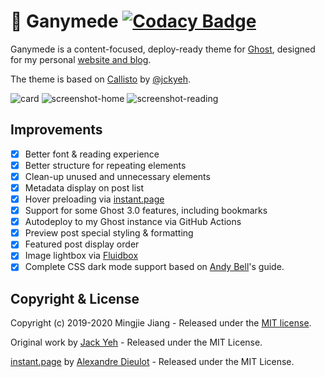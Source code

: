 # 💫 Ganymede [![Codacy Badge](https://api.codacy.com/project/badge/Grade/854794f0c3c54b5c90ca4f08146c0ad0)](https://www.codacy.com/manual/jiang/ganymede?utm_source=github.com&amp;utm_medium=referral&amp;utm_content=itsmingjie/ganymede&amp;utm_campaign=Badge_Grade)

Ganymede is a content-focused, deploy-ready theme for [Ghost](http://github.com/tryghost/ghost/), designed for my personal [website and blog](https://mingjie.info).

The theme is based on [Callisto](https://github.com/jckyeh/Callisto-Ghost-Theme) by [@jckyeh](https://github.com/jckyeh/).

![card](ganymede.png)
![screenshot-home](https://asset.mingjie.info/ganymede.png)
![screenshot-reading](https://asset.mingjie.info/ganymede-2.png)

## Improvements

-   [x] Better font & reading experience
-   [x] Better structure for repeating elements
-   [x] Clean-up unused and unnecessary elements
-   [x] Metadata display on post list
-   [x] Hover preloading via [instant.page](https://instant.page/)
-   [x] Support for some Ghost 3.0 features, including bookmarks
-   [x] Autodeploy to my Ghost instance via GitHub Actions
-   [x] Preview post special styling & formatting
-   [x] Featured post display order
-   [x] Image lightbox via [Fluidbox](https://github.com/terrymun/Fluidbox)
-   [x] Complete CSS dark mode support based on [Andy Bell](https://hankchizljaw.com/wrote/create-a-user-controlled-dark-or-light-mode/)'s guide.

## Copyright & License

Copyright (c) 2019-2020 Mingjie Jiang - Released under the [MIT license](LICENSE).

Original work by [Jack Yeh](https://github.com/jckyeh/) - Released under the MIT License.

[instant.page](https://github.com/instantpage/instant.page/) by [Alexandre Dieulot](https://dieulot.fr/) - Released under the MIT License.
